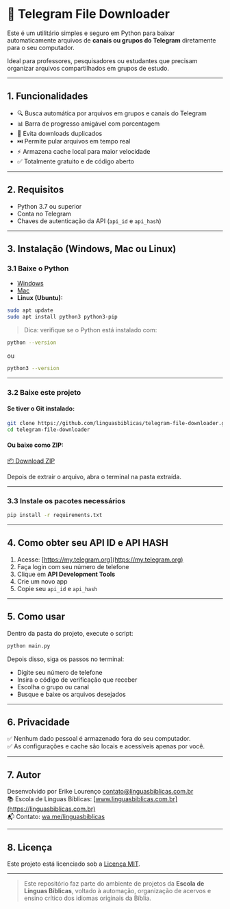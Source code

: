 # 📁 Telegram File Downloader

Este é um utilitário simples e seguro em Python para baixar automaticamente arquivos de **canais ou grupos do Telegram** diretamente para o seu computador.

Ideal para professores, pesquisadores ou estudantes que precisam organizar arquivos compartilhados em grupos de estudo.

---

## 1. Funcionalidades

- 🔍 Busca automática por arquivos em grupos e canais do Telegram  
- 📊 Barra de progresso amigável com porcentagem  
- 🔁 Evita downloads duplicados  
- ⏭️ Permite pular arquivos em tempo real  
- ⚡ Armazena cache local para maior velocidade  
- ✅ Totalmente gratuito e de código aberto  

---

## 2. Requisitos

- Python 3.7 ou superior  
- Conta no Telegram  
- Chaves de autenticação da API (`api_id` e `api_hash`)

---

## 3. Instalação (Windows, Mac ou Linux)

### 3.1 Baixe o Python

- [Windows](https://www.python.org/downloads/windows/)
- [Mac](https://www.python.org/downloads/macos/)
- **Linux (Ubuntu):**

```bash
sudo apt update
sudo apt install python3 python3-pip
```

> Dica: verifique se o Python está instalado com:

```bash
python --version
```

ou

```bash
python3 --version
```

---

### 3.2 Baixe este projeto

#### Se tiver o Git instalado:

```bash
git clone https://github.com/linguasbiblicas/telegram-file-downloader.git
cd telegram-file-downloader
```

#### Ou baixe como ZIP:

[📦 Download ZIP](https://github.com/linguasbiblicas/telegram-file-downloader/archive/refs/heads/main.zip)

Depois de extrair o arquivo, abra o terminal na pasta extraída.

---

### 3.3 Instale os pacotes necessários

```bash
pip install -r requirements.txt
```

---

## 4. Como obter seu API ID e API HASH

1. Acesse: [https://my.telegram.org](https://my.telegram.org)
2. Faça login com seu número de telefone
3. Clique em **API Development Tools**
4. Crie um novo app
5. Copie seu `api_id` e `api_hash`

---

## 5. Como usar

Dentro da pasta do projeto, execute o script:

```bash
python main.py
```

Depois disso, siga os passos no terminal:

- Digite seu número de telefone
- Insira o código de verificação que receber
- Escolha o grupo ou canal
- Busque e baixe os arquivos desejados

---

## 6. Privacidade

✅ Nenhum dado pessoal é armazenado fora do seu computador.  
✅ As configurações e cache são locais e acessíveis apenas por você.

---

## 7. Autor

Desenvolvido por Erike Lourenço [contato@linguasbiblicas.com.br](mailto:contato@linguasbiblicas.com.br)  
📚 Escola de Línguas Bíblicas: [www.linguasbiblicas.com.br](https://linguasbiblicas.com.br)   
📬 Contato: [wa.me/linguasbiblicas](https://wa.me/linguasbiblicas)

---

## 8. Licença

Este projeto está licenciado sob a [Licença MIT](LICENSE).

---

> Este repositório faz parte do ambiente de projetos da **Escola de Línguas Bíblicas**, voltado à automação, organização de acervos e ensino crítico dos idiomas originais da Bíblia.
